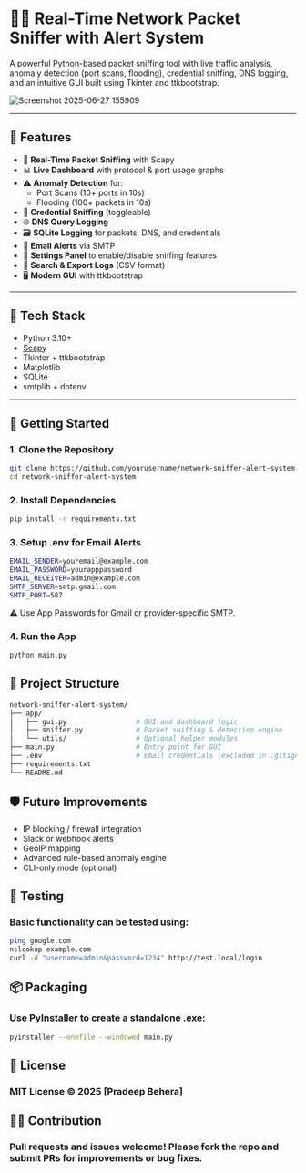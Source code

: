 # 🕵️‍♂️ Real-Time Network Packet Sniffer with Alert System

A powerful Python-based packet sniffing tool with live traffic analysis, anomaly detection (port scans, flooding), credential sniffing, DNS logging, and an intuitive GUI built using Tkinter and ttkbootstrap.

![Screenshot 2025-06-27 155909](https://github.com/user-attachments/assets/0c54e133-7172-48e2-9020-5397d48cee46)


---

## 📌 Features

- 📡 **Real-Time Packet Sniffing** with Scapy
- 📊 **Live Dashboard** with protocol & port usage graphs
- ⚠️ **Anomaly Detection** for:
  - Port Scans (10+ ports in 10s)
  - Flooding (100+ packets in 10s)
- 🧠 **Credential Sniffing** (toggleable)
- 🌐 **DNS Query Logging**
- 🗃️ **SQLite Logging** for packets, DNS, and credentials
- 📨 **Email Alerts** via SMTP
- 🔐 **Settings Panel** to enable/disable sniffing features
- 🧾 **Search & Export Logs** (CSV format)
- 🖥️ **Modern GUI** with ttkbootstrap

---

## 🧰 Tech Stack

- Python 3.10+
- [Scapy](https://scapy.net/)
- Tkinter + ttkbootstrap
- Matplotlib
- SQLite
- smtplib + dotenv

---

## 🚀 Getting Started

### 1. Clone the Repository

```bash
git clone https://github.com/yourusername/network-sniffer-alert-system.git
cd network-sniffer-alert-system
```

### 2. Install Dependencies

```bash
pip install -r requirements.txt
```

### 3. Setup .env for Email Alerts

```bash
EMAIL_SENDER=youremail@example.com
EMAIL_PASSWORD=yourapppassword
EMAIL_RECEIVER=admin@example.com
SMTP_SERVER=smtp.gmail.com
SMTP_PORT=587
```
⚠️ Use App Passwords for Gmail or provider-specific SMTP.

### 4. Run the App

```bash
python main.py
```

## 📁 Project Structure

```bash
network-sniffer-alert-system/
├── app/
│   ├── gui.py                 # GUI and dashboard logic
│   ├── sniffer.py             # Packet sniffing & detection engine
│   └── utils/                 # Optional helper modules
├── main.py                    # Entry point for GUI
├── .env                       # Email credentials (excluded in .gitignore)
├── requirements.txt
└── README.md
```

## 🛡️ Future Improvements
- IP blocking / firewall integration
- Slack or webhook alerts
- GeoIP mapping
- Advanced rule-based anomaly engine
- CLI-only mode (optional)

## 🧪 Testing
### Basic functionality can be tested using:

```bash
ping google.com
nslookup example.com
curl -d "username=admin&password=1234" http://test.local/login
```

## 📦 Packaging
### Use PyInstaller to create a standalone .exe:

```bash
pyinstaller --onefile --windowed main.py
```

## 📄 License
### MIT License © 2025 [Pradeep Behera]

## 🙋‍♂️ Contribution
### Pull requests and issues welcome! Please fork the repo and submit PRs for improvements or bug fixes.



